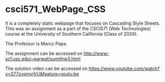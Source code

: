 # csci571_WebPage_CSS
It is a completely static webpage that focuses on Cascading Style Sheets. This was an assignment as a part of the CSCI571 (Web Technologies) course at the University of Southern California (Class of 2020).

The Professor is Marco Papa.

The assignment can be accessed on http://www-scf.usc.edu/~parwal/sumithw3.html

The solution video can be accessed on https://www.youtube.com/watch?v=S77zvpmyjVU&feature=youtu.be
